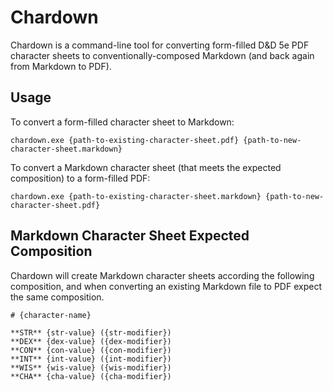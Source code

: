 # Chardown

Chardown is a command-line tool for converting form-filled D&D 5e PDF character sheets to conventionally-composed Markdown (and back again from Markdown to PDF).

## Usage

To convert a form-filled character sheet to Markdown:

`chardown.exe {path-to-existing-character-sheet.pdf} {path-to-new-character-sheet.markdown}`

To convert a Markdown character sheet (that meets the expected composition) to a form-filled PDF:

`chardown.exe {path-to-existing-character-sheet.markdown} {path-to-new-character-sheet.pdf}`

## Markdown Character Sheet Expected Composition

Chardown will create Markdown character sheets according the following composition, and when converting an existing Markdown file to PDF expect the same composition.

```
# {character-name}

**STR** {str-value} ({str-modifier})
**DEX** {dex-value} ({dex-modifier})
**CON** {con-value} ({con-modifier})
**INT** {int-value} ({int-modifier})
**WIS** {wis-value} ({wis-modifier})
**CHA** {cha-value} ({cha-modifier})
```